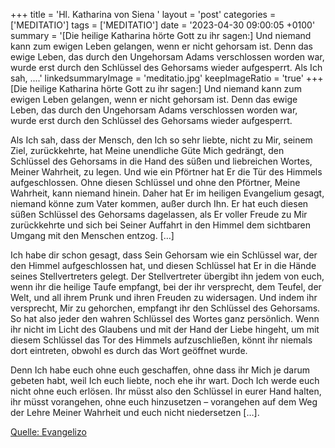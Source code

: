 +++
title = 'Hl. Katharina von Siena  '
layout = 'post'
categories = ['MEDITATIO']
tags = ['MEDITATIO']
date = '2023-04-30 09:00:05 +0100'
summary = '[Die heilige Katharina hörte Gott zu ihr sagen:] Und niemand kann zum ewigen Leben gelangen, wenn er nicht gehorsam ist. Denn das ewige Leben, das durch den Ungehorsam Adams verschlossen worden war, wurde erst durch den Schlüssel des Gehorsams wieder aufgesperrt.  Als Ich sah, ....'
linkedsummaryImage = 'meditatio.jpg'
keepImageRatio = 'true'
+++
[Die heilige Katharina hörte Gott zu ihr sagen:] Und niemand kann zum ewigen Leben gelangen, wenn er nicht gehorsam ist. Denn das ewige Leben, das durch den Ungehorsam Adams verschlossen worden war, wurde erst durch den Schlüssel des Gehorsams wieder aufgesperrt.

Als Ich sah, dass der Mensch, den Ich so sehr liebte, nicht zu Mir, seinem Ziel, zurückkehrte, hat Meine unendliche Güte Mich gedrängt, den Schlüssel des Gehorsams in die Hand des süßen und liebreichen Wortes, Meiner Wahrheit, zu legen.<!--more--> Und wie ein Pförtner hat Er die Tür des Himmels aufgeschlossen. Ohne diesen Schlüssel und ohne den Pförtner, Meine Wahrheit, kann niemand hinein. Daher hat Er im heiligen Evangelium gesagt, niemand könne zum Vater kommen, außer durch Ihn. Er hat euch diesen süßen Schlüssel des Gehorsams dagelassen, als Er voller Freude zu Mir zurückkehrte und sich bei Seiner Auffahrt in den Himmel dem sichtbaren Umgang mit den Menschen entzog. […]

Ich habe dir schon gesagt, dass Sein Gehorsam wie ein Schlüssel war, der den Himmel aufgeschlossen hat, und diesen Schlüssel hat Er in die Hände seines Stellvertreters gelegt. Der Stellvertreter übergibt ihn jedem von euch, wenn ihr die heilige Taufe empfangt, bei der ihr versprecht, dem Teufel, der Welt, und all ihrem Prunk und ihren Freuden zu widersagen. Und indem ihr versprecht, Mir zu gehorchen, empfangt ihr den Schlüssel des Gehorsams. So hat also jeder den wahren Schlüssel des Wortes ganz persönlich. Wenn ihr nicht im Licht des Glaubens und mit der Hand der Liebe hingeht, um mit diesem Schlüssel das Tor des Himmels aufzuschließen, könnt ihr niemals dort eintreten, obwohl es durch das Wort geöffnet wurde. 

Denn Ich habe euch ohne euch geschaffen, ohne dass ihr Mich je darum gebeten habt, weil Ich euch liebte, noch ehe ihr wart. Doch Ich werde euch nicht ohne euch erlösen. Ihr müsst also den Schlüssel in eurer Hand halten, ihr müsst vorangehen, ohne euch hinzusetzen – vorangehen auf dem Weg der Lehre Meiner Wahrheit und euch nicht niedersetzen […].



[Quelle: Evangelizo](https://evangeliumtagfuertag.org/DE/gospel)
